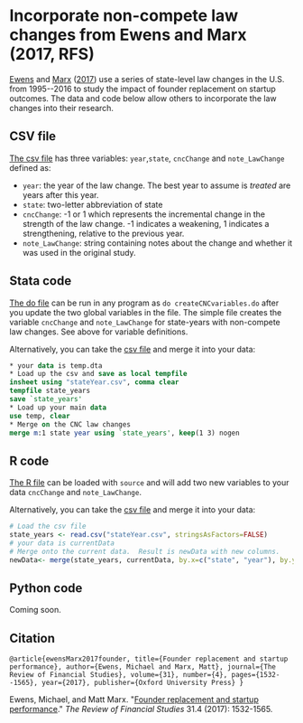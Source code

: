 # Incorporate non-compete law changes from Ewens and Marx (2017, RFS)

[Ewens](https://ewens.caltech.edu/research/) and [Marx](http://mattmarx.com/) ([2017](https://academic.oup.com/rfs/article/31/4/1532/4604800?guestAccessKey=c295e5d3-ff6e-4257-8dea-4d3167a9a7f5)) use a series of state-level law changes in the U.S. from 1995--2016 to study the impact of founder replacement on startup outcomes.   The data and code below allow others to incorporate the law changes into their research.

## CSV file

[The csv file](https://github.com/michaelewens/noncompete_laws/blob/master/ncLawChanges.csv) has three variables: `year`,`state`, `cncChange` and `note_LawChange` defined as:
* `year`: the year of the law change.  The best year to assume is _treated_ are years after this year.
* `state`: two-letter abbreviation of state
* `cncChange`: -1 or 1 which represents the incremental change in the strength of the law change.  -1 indicates a weakening, 1 indicates a strengthening, relative to the previous year.
* `note_LawChange`: string containing notes about the change and whether it was used in the original study.

## Stata code

[The do file](createCNCvariables.do) can be run in any program as `do createCNCvariables.do` after you update the two global variables in the file.  The simple file creates the variable `cncChange` and `note_LawChange` for state-years with non-compete law changes.   See above for variable definitions.

Alternatively, you can take the [csv file](https://github.com/michaelewens/noncompete_laws/blob/master/ncLawChanges.csv) and merge it into your data:

```Stata
* your data is temp.dta
* Load up the csv and save as local tempfile
insheet using "stateYear.csv", comma clear
tempfile state_years
save `state_years'
* Load up your main data
use temp, clear
* Merge on the CNC law changes
merge m:1 state year using `state_years', keep(1 3) nogen
```

## R code

[The R file](https://github.com/michaelewens/noncompete_laws/blob/master/createCNCvariables.R) can be loaded with `source` and will add two new variables to your data `cncChange` and `note_LawChange`.

Alternatively, you can take the [csv file](https://github.com/michaelewens/noncompete_laws/blob/master/ncLawChanges.csv) and merge it into your data:

```R
# Load the csv file
state_years <- read.csv("stateYear.csv", stringsAsFactors=FALSE)
# your data is currentData 
# Merge onto the current data.  Result is newData with new columns.
newData<- merge(state_years, currentData, by.x=c("state", "year"), by.y=c("state_yourData", "year_yourData"), all.y = TRUE)
```

## Python code

Coming soon.

## Citation

`@article{ewensMarx2017founder,
  title={Founder replacement and startup performance},
  author={Ewens, Michael and Marx, Matt},
  journal={The Review of Financial Studies},
  volume={31},
  number={4},
  pages={1532--1565},
  year={2017},
  publisher={Oxford University Press}
}`

Ewens, Michael, and Matt Marx. "[Founder replacement and startup performance](https://academic.oup.com/rfs/article/31/4/1532/4604800?guestAccessKey=c295e5d3-ff6e-4257-8dea-4d3167a9a7f5)." _The Review of Financial Studies_ 31.4 (2017): 1532-1565.
